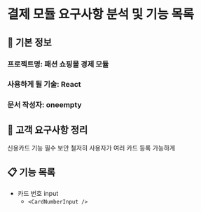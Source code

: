 # 결제 모듈 요구사항 분석 및 기능 목록

## 📌 기본 정보
### 프로젝트명: 패션 쇼핑몰 경제 모듈

### 사용하게 될 기술: React

### 문서 작성자: oneempty

## 📝 고객 요구사항 정리
신용카드 기능 필수
보안 철저히
사용자가 여러 카드 등록 가능하게

## 📋 기능 목록
- 카드 번호 input
  - `<CardNumberInput />`
 
 


